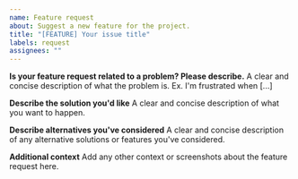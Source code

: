 ```yaml
---
name: Feature request
about: Suggest a new feature for the project.
title: "[FEATURE] Your issue title"
labels: request
assignees: ""
---
```


**Is your feature request related to a problem? Please describe.**
A clear and concise description of what the problem is. Ex. I'm frustrated when [...]

**Describe the solution you'd like**
A clear and concise description of what you want to happen.

**Describe alternatives you've considered**
A clear and concise description of any alternative solutions or features you've considered.

**Additional context**
Add any other context or screenshots about the feature request here.
